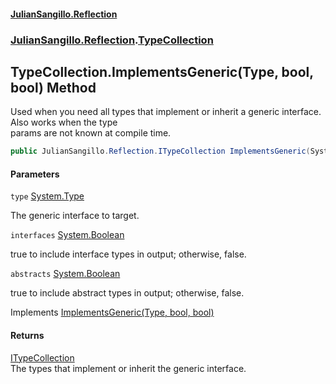#### [JulianSangillo.Reflection](JulianSangillo.Reflection/AssemblyInfo.md 'index')
### [JulianSangillo.Reflection](JulianSangillo.Reflection/README.md 'JulianSangillo.Reflection').[TypeCollection](JulianSangillo.Reflection/TypeCollection/README.md 'JulianSangillo.Reflection.TypeCollection')

## TypeCollection.ImplementsGeneric(Type, bool, bool) Method

Used when you need all types that implement or inherit a generic interface. Also works when the type  
params are not known at compile time.

```csharp
public JulianSangillo.Reflection.ITypeCollection ImplementsGeneric(System.Type type, bool interfaces=false, bool abstracts=false);
```
#### Parameters

<a name='JulianSangillo.Reflection.TypeCollection.ImplementsGeneric(System.Type,bool,bool).type'></a>

`type` [System.Type](https://docs.microsoft.com/en-us/dotnet/api/System.Type 'System.Type')

The generic interface to target.

<a name='JulianSangillo.Reflection.TypeCollection.ImplementsGeneric(System.Type,bool,bool).interfaces'></a>

`interfaces` [System.Boolean](https://docs.microsoft.com/en-us/dotnet/api/System.Boolean 'System.Boolean')

true to include interface types in output; otherwise, false.

<a name='JulianSangillo.Reflection.TypeCollection.ImplementsGeneric(System.Type,bool,bool).abstracts'></a>

`abstracts` [System.Boolean](https://docs.microsoft.com/en-us/dotnet/api/System.Boolean 'System.Boolean')

true to include abstract types in output; otherwise, false.

Implements [ImplementsGeneric(Type, bool, bool)](JulianSangillo.Reflection/ITypeCollection/ImplementsGeneric(Type,bool,bool)/README.md 'JulianSangillo.Reflection.ITypeCollection.ImplementsGeneric(System.Type, bool, bool)')

#### Returns
[ITypeCollection](JulianSangillo.Reflection/ITypeCollection/README.md 'JulianSangillo.Reflection.ITypeCollection')  
The types that implement or inherit the generic interface.